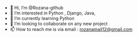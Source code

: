 - 👋 Hi, I’m @Rozana-github
- 👀 I’m interested in Python , Django, Java,
- 🌱 I’m currently learning Python
- 💞️ I’m looking to collaborate on any new project
- 📫 How to reach me is via email : rozanamail12@gmail.com

<!---
Rozana-github/Rozana-github is a ✨ special ✨ repository because its `README.md` (this file) appears on your GitHub profile.
You can click the Preview link to take a look at your changes.
--->
